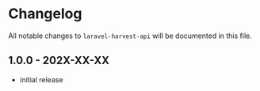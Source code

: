 # Changelog

All notable changes to `laravel-harvest-api` will be documented in this file.

## 1.0.0 - 202X-XX-XX

- initial release
